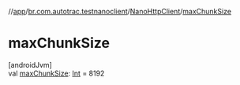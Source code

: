 //[app](../../../index.md)/[br.com.autotrac.testnanoclient](../index.md)/[NanoHttpClient](index.md)/[maxChunkSize](max-chunk-size.md)

# maxChunkSize

[androidJvm]\
val [maxChunkSize](max-chunk-size.md): [Int](https://kotlinlang.org/api/latest/jvm/stdlib/kotlin/-int/index.html) = 8192
